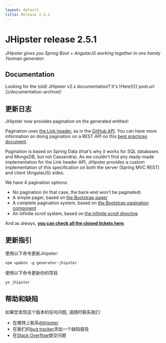```yaml
---
layout: default
title: Release 2.5.1
---
```


JHipster release 2.5.1
==================

*JHipster gives you Spring Boot + AngularJS working together in one handy Yeoman generator.*

Documentation
----------

Looking for the (old) JHipster v2.x documentation? It's [Here]({{ post.url }}/documentation-archive)!

更新日志
----------

JHipster now provides pagination on the generated entities!

Pagination uses [the Link header](http://tools.ietf.org/html/rfc5988), as in the [GitHub API](https://developer.github.com/v3/#pagination). You can have more information on doing pagination on a REST API on this [best practices document](http://www.vinaysahni.com/best-practices-for-a-pragmatic-restful-api).

Pagination is based on Spring Data (that's why it works for SQL databases and MongoDB, but not Cassandra). As we couldn't find any ready-made implementation for the Link header API, JHipster provides a custom implementation of this specification on both the server (Spring MVC REST) and client (AngularJS) sides.

We have 4 pagination options:

- No pagination (in that case, the back-end won't be paginated)
- A simple pager, based on [the Bootstrap pager](http://getbootstrap.com/components/#pagination-pager)
- A complete pagination system, based on [the Bootstrap pagination component](http://getbootstrap.com/components/#pagination)
- An infinite scroll system, based on [the infinite scroll directive](http://sroze.github.io/ngInfiniteScroll/)

And as always, __[you can check all the closed tickets here](https://github.com/jhipster/generator-jhipster/issues?q=milestone%3A2.5.1+is%3Aclosed)__.

更新指引
------------

使用以下命令更新Jhipster:

```
npm update -g generator-jhipster
```

使用以下命令更新你的项目

```
yo jhipster
```

帮助和缺陷
--------------

如果您发现这个版本的任何问题, 请随时联系我们:

- 在推特上联系[@jhipster](https://twitter.com/jhipster)
- 在我们的[bug tracker](https://github.com/jhipster/generator-jhipster/issues?state=open)添加一个缺陷报告
- 在[Stack Overflow](http://stackoverflow.com/tags/jhipster/info)提交问题
